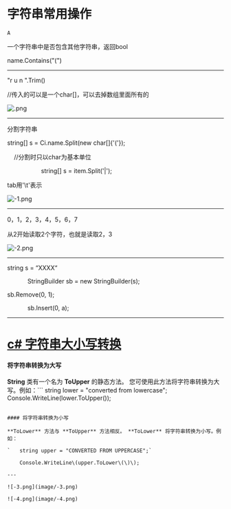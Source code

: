 # 字符串常用操作

`A`

一个字符串中是否包含其他字符串，返回bool

name.Contains\("\("\)

---

"r u n ".Trim\(\) 

//传入的可以是一个char\[\]，可以去掉数组里面所有的

![.png](image/.png)

---

分割字符串

string\[\] s = Ci.name.Split\(new char\[\]{'\('}\);

    //分割时只以char为基本单位

                    string\[\] s = item.Split\('|'\);

tab用'\\t'表示

![-1.png](image/-1.png)

---

0，1，2，3，4，5，6，7

从2开始读取2个字符，也就是读取2，3

![-2.png](image/-2.png)

---

string s = “XXXX“

            StringBuilder sb = new StringBuilder\(s\);

sb.Remove\(0, 1\);

            sb.Insert\(0, a\);

---

# [c\# 字符串大小写转换](http://www.cnblogs.com/bison1989/archive/2011/03/29/1998388.html)

#### 将字符串转换为大写

**String** 类有一个名为 **ToUpper** 的静态方法。 您可使用此方法将字符串转换为大写。例如：```
   string lower = "converted from lowercase";
    Console.WriteLine(lower.ToUpper());
```

#### 将字符串转换为小写

**ToLower** 方法与 **ToUpper** 方法相反。 **ToLower** 将字符串转换为小写。例如：

`   string upper = "CONVERTED FROM UPPERCASE";`

    Console.WriteLine\(upper.ToLower\(\)\);

---

![-3.png](image/-3.png)

![-4.png](image/-4.png)
